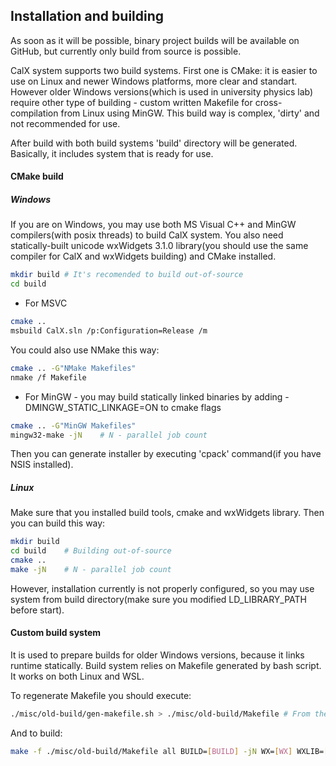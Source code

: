 ## Installation and building
As soon as it will be possible, binary project builds will be available on GitHub, but currently only build from source is possible.

CalX system supports two build systems. First one is CMake: it is easier to use on Linux and newer Windows platforms, more clear and standart. However older Windows versions(which is used in university physics lab) require other type of building - custom written Makefile for cross-compilation from Linux using MinGW. This build way is complex, 'dirty' and not recommended for use.

After build with both build systems 'build' directory will be generated. Basically, it includes system that is ready for use.
#### CMake build
##### Windows
If you are on Windows, you may use both MS Visual C++ and MinGW compilers(with posix threads) to build CalX system. You also need statically-built unicode wxWidgets 3.1.0 library(you should use the same compiler for CalX and wxWidgets building) and CMake installed.
```bash
mkdir build # It's recomended to build out-of-source
cd build
```
* For MSVC
```bash
cmake ..
msbuild CalX.sln /p:Configuration=Release /m
```
You could also use NMake this way:
```bash
cmake .. -G"NMake Makefiles"
nmake /f Makefile
```
* For MinGW - you may build statically linked binaries by adding -DMINGW_STATIC_LINKAGE=ON to cmake flags
```bash
cmake .. -G"MinGW Makefiles"
mingw32-make -jN    # N - parallel job count
```

Then you can generate installer by executing 'cpack' command(if you have NSIS installed).

##### Linux
Make sure that you installed build tools, cmake and wxWidgets library. Then you can build this way:
```bash
mkdir build
cd build    # Building out-of-source
cmake ..
make -jN    # N - parallel job count
```
However, installation currently is not properly configured, so you may use system from build directory(make sure you modified LD_LIBRARY_PATH before start).


#### Custom build system
It is used to prepare builds for older Windows versions, because it links runtime statically. Build system relies on Makefile generated by bash script. It works on both Linux and WSL.

To regenerate Makefile you should execute:
```bash
./misc/old-build/gen-makefile.sh > ./misc/old-build/Makefile # From the top project directory
```
And to build:
```bash
make -f ./misc/old-build/Makefile all BUILD=[BUILD] -jN WX=[WX] WXLIB=[WXLIB] # BUILD - build directory, N - processor core count, WX - path to wxWidgets library, WXLIB - path wxWidgets DLL relatively to [WX]
```

